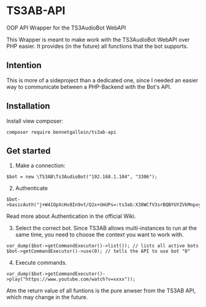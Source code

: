 # TS3AB-API
OOP API Wrapper for the TS3AudioBot WebAPI

This Wrapper is meant to make work with the TS3AudioBot WebAPI over PHP easier. It provides (in the future) all functions that the bot supports.

## Intention
This is more of a sideproject than a dedicated one, since I needed an easier way to communicate between a PHP-Backend with the Bot's API.

## Installation
Install view composer:
```
composer require bennetgallein/ts3ab-api
```

## Get started

1. Make a connection:
```
$bot = new \TS3AB\Ts3AudioBot("192.168.1.104", "3306");
```
2. Authenticate
```
$bot->basicAuth("j+W41OpXcHv8In9vt/Q2x+UmUPs=:ts3ab:X38WCfV3srBQBYUYZVkMnpxyBPWlMxZs");
```
Read more about Authentication in the official Wiki.

3. Select the correct bot. Since TS3AB allows multi-instances to run at the same time, you need to choose the context you want to work with.
```
var_dump($bot->getCommandExecutor()->list()); // lists all active bots
$bot->getCommandExecutor()->use(0); // tells the API to use bot "0"
```
4. Execute commands.
```
var_dump($bot->getCommandExecutor()->play("https://www.youtube.com/watch?v=xxxx"));
```

Atm the return value of all funtions is the pure anwser from the TS3AB API, which may change in the future.



